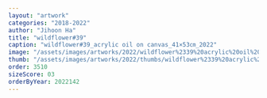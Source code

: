 ```yaml
---
layout: "artwork"
categories: "2018-2022"
author: "Jihoon Ha"
title: "wildflower#39"
caption: "wildflower#39_acrylic oil on canvas_41×53㎝_2022"
image: "/assets/images/artworks/2022/wildflower%2339%20acrylic%20oil%20on%20canvas%2041x53cm%202022.jpg"
thumb: "/assets/images/artworks/2022/thumbs/wildflower%2339%20acrylic%20oil%20on%20canvas%2041x53cm%202022.jpg"
order: 3510
sizeScore: 03
orderByYear: 2022142
---
```

